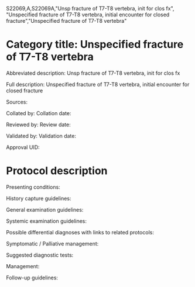 S22069,A,S22069A,"Unsp fracture of T7-T8 vertebra, init for clos fx", "Unspecified fracture of T7-T8 vertebra, initial encounter for closed fracture","Unspecified fracture of T7-T8 vertebra"
# Category title: Unspecified fracture of T7-T8 vertebra

Abbreviated description: Unsp fracture of T7-T8 vertebra, init for clos fx

Full description: Unspecified fracture of T7-T8 vertebra, initial encounter for closed fracture

Sources:

Collated by:
Collation date:

Reviewed by:
Review date:

Validated by:
Validation date:

Approval UID:

# Protocol description

Presenting conditions:

History capture guidelines:

General examination guidelines:

Systemic examination guidelines:

Possible differential diagnoses with links to related protocols:

Symptomatic / Palliative management:

Suggested diagnostic tests:

Management:

Follow-up guidelines:

